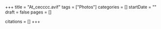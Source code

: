 +++
title = "At_cecccc.avif"
tags = ["Photos"]
categories = []
startDate = ""
draft = false
pages = []

citations = []
+++

